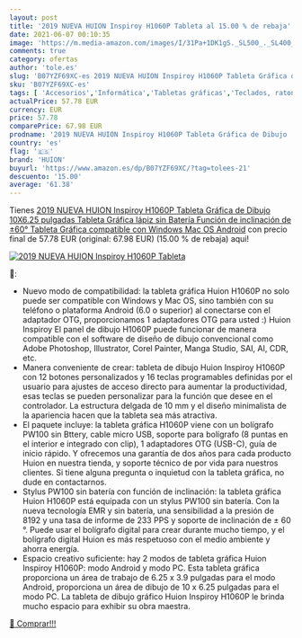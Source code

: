 ```yaml
---
layout: post
title: '2019 NUEVA HUION Inspiroy H1060P Tableta al 15.00 % de rebaja'
date: 2021-06-07 00:10:35
image: 'https://m.media-amazon.com/images/I/31Pa+1DK1gS._SL500_._SL400_.jpg'
comments: true
category: ofertas
author: 'tole.es'
slug: 'B07YZF69XC-es 2019 NUEVA HUION Inspiroy H1060P Tableta Gráfica de Dibujo...'
sku: 'B07YZF69XC-es'
tags: [ 'Accesorios','Informática','Tabletas gráficas','Teclados, ratones y periféricos de entrada','huion','lápiz', ]
actualPrice: 57.78 EUR
currency: EUR
price: 57.78
comparePrice: 67.98 EUR
prodname: '2019 NUEVA HUION Inspiroy H1060P Tableta Gráfica de Dibujo  10X6.25 pulgadas Tableta Gráfica  lápiz sin Batería  Función de inclinación de ±60°  Tableta Gráfica compatible con Windows  Mac OS  Android'
country: 'es'
flag: '🇪🇸'
brand: 'HUION'
buyurl: 'https://www.amazon.es/dp/B07YZF69XC/?tag=tolees-21'
descuento: '15.00'
average: '61.38'
---
```


Tienes [2019 NUEVA HUION Inspiroy H1060P Tableta Gráfica de Dibujo  10X6.25 pulgadas Tableta Gráfica  lápiz sin Batería  Función de inclinación de ±60°  Tableta Gráfica compatible con Windows  Mac OS  Android](https://www.amazon.es/dp/B07YZF69XC/?tag=tolees-21) con precio final de  57.78 EUR (original: 67.98 EUR) (15.00 %  de rebaja) aqui!

[![2019 NUEVA HUION Inspiroy H1060P Tableta](https://m.media-amazon.com/images/I/31Pa+1DK1gS._SL500_._SL400_.jpg)](https://www.amazon.es/dp/B07YZF69XC/?tag=tolees-21)

🔎:

- Nuevo modo de compatibilidad: la tableta gráfica Huion H1060P no solo puede ser compatible con Windows y Mac OS, sino también con su teléfono o plataforma Android (6.0 o superior) al conectarse con el adaptador OTG, proporcionamos 1 adaptadores OTG para usted :) Huion Inspiroy El panel de dibujo H1060P puede funcionar de manera compatible con el software de diseño de dibujo convencional como Adobe Photoshop, Illustrator, Corel Painter, Manga Studio, SAI, AI, CDR, etc.
- Manera conveniente de crear: tableta de dibujo Huion Inspiroy H1060P con 12 botones personalizados y 16 teclas programables definidas por el usuario para ajustes de acceso directo para aumentar la productividad, esas teclas se pueden personalizar para la función que desee en el controlador. La estructura delgada de 10 mm y el diseño minimalista de la apariencia hacen que la tableta sea más atractiva.
- El paquete incluye: la tableta gráfica H1060P viene con un bolígrafo PW100 sin Bttery, cable micro USB, soporte para bolígrafo (8 puntas en el interior e integrado con clip), 1 adaptadores OTG (USB-C), guía de inicio rápido. Y ofrecemos una garantía de dos años para cada producto Huion en nuestra tienda, y soporte técnico de por vida para nuestros clientes. Si tiene alguna pregunta o inquietud con la tableta gráfica, no dude en contactarnos.
- Stylus PW100 sin batería con función de inclinación: la tableta gráfica Huion H1060P está equipada con un stylus PW100 sin batería. Con la nueva tecnología EMR y sin batería, una sensibilidad a la presión de 8192 y una tasa de informe de 233 PPS y soporte de inclinación de ± 60 °. Puede usar el bolígrafo digital para crear durante mucho tiempo, y el bolígrafo digital Huion es más respetuoso con el medio ambiente y ahorra energía.
- Espacio creativo suficiente: hay 2 modos de tableta gráfica Huion Inspiroy H1060P: modo Android y modo PC. Esta tableta gráfica proporciona un área de trabajo de 6.25 x 3.9 pulgadas para el modo Android, proporciona un área de dibujo de 10 x 6.25 pulgadas para el modo PC. La tableta de dibujo gráfico Huion Inspiroy H1060P le brinda mucho espacio para exhibir su obra maestra.

[🛒 Comprar!!!](https://www.amazon.es/dp/B07YZF69XC/?tag=tolees-21)
